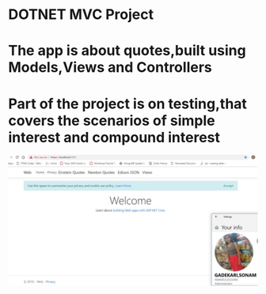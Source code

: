 <h1> DOTNET MVC Project</h1>
<h1> The app is about quotes,built using Models,Views and Controllers</h1>
<h1> Part of the project is on testing,that covers the scenarios of simple interest and compound interest</h1>
<div align="center">
    <img src="/screenshots/screen2.jpg"</img> 
</div>
